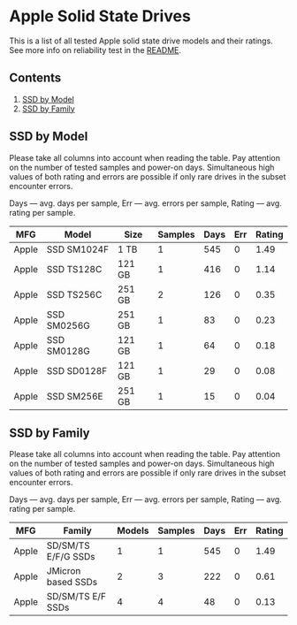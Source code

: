 Apple Solid State Drives
========================

This is a list of all tested Apple solid state drive models and their ratings. See
more info on reliability test in the [README](https://github.com/linuxhw/SMART).

Contents
--------

1. [ SSD by Model  ](#ssd-by-model)
2. [ SSD by Family ](#ssd-by-family)

SSD by Model
------------

Please take all columns into account when reading the table. Pay attention on the
number of tested samples and power-on days. Simultaneous high values of both rating
and errors are possible if only rare drives in the subset encounter errors.

Days   — avg. days per sample,
Err    — avg. errors per sample,
Rating — avg. rating per sample.

| MFG       | Model              | Size   | Samples | Days  | Err   | Rating |
|-----------|--------------------|--------|---------|-------|-------|--------|
| Apple     | SSD SM1024F        | 1 TB   | 1       | 545   | 0     | 1.49   |
| Apple     | SSD TS128C         | 121 GB | 1       | 416   | 0     | 1.14   |
| Apple     | SSD TS256C         | 251 GB | 2       | 126   | 0     | 0.35   |
| Apple     | SSD SM0256G        | 251 GB | 1       | 83    | 0     | 0.23   |
| Apple     | SSD SM0128G        | 121 GB | 1       | 64    | 0     | 0.18   |
| Apple     | SSD SD0128F        | 121 GB | 1       | 29    | 0     | 0.08   |
| Apple     | SSD SM256E         | 251 GB | 1       | 15    | 0     | 0.04   |

SSD by Family
-------------

Please take all columns into account when reading the table. Pay attention on the
number of tested samples and power-on days. Simultaneous high values of both rating
and errors are possible if only rare drives in the subset encounter errors.

Days   — avg. days per sample,
Err    — avg. errors per sample,
Rating — avg. rating per sample.

| MFG       | Family                 | Models | Samples | Days  | Err   | Rating |
|-----------|------------------------|--------|---------|-------|-------|--------|
| Apple     | SD/SM/TS E/F/G SSDs    | 1      | 1       | 545   | 0     | 1.49   |
| Apple     | JMicron based SSDs     | 2      | 3       | 222   | 0     | 0.61   |
| Apple     | SD/SM/TS E/F SSDs      | 4      | 4       | 48    | 0     | 0.13   |
